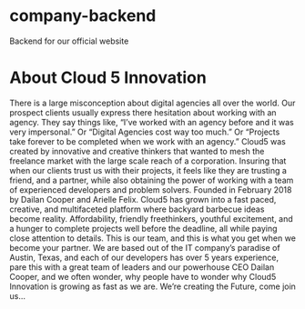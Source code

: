 # company-backend
Backend for our official website

# About Cloud 5 Innovation 
There is a large misconception about digital agencies all over the world. Our prospect clients usually express there hesitation about working with an agency.
They say things like, “I’ve worked with an agency before and it was very impersonal.” Or “Digital Agencies cost way too much.” Or “Projects take forever to be completed when we work with an agency.”
Cloud5 was created by innovative and creative thinkers that wanted to mesh the freelance market with the large scale reach of a corporation. Insuring that when our clients trust us with their projects, it feels like they are trusting a friend, and a partner, while also obtaining the power of working with a team of experienced developers and problem solvers.
Founded in February 2018 by Dailan Cooper and Arielle Felix. Cloud5 has grown into a fast paced, creative, and multifaceted platform where backyard barbecue ideas become reality. Affordability, friendly freethinkers, youthful excitement, and a hunger to complete projects well before the deadline, all while paying close attention to details. This is our team, and this is what you get when we become your partner.
We are based out of the IT company’s paradise of Austin, Texas, and each of our developers has over 5 years experience, pare this with a great team of leaders and our powerhouse CEO Dailan Cooper, and we often wonder, why people have to wonder why Cloud5 Innovation is growing as fast as we are. We’re creating the Future, come join us…